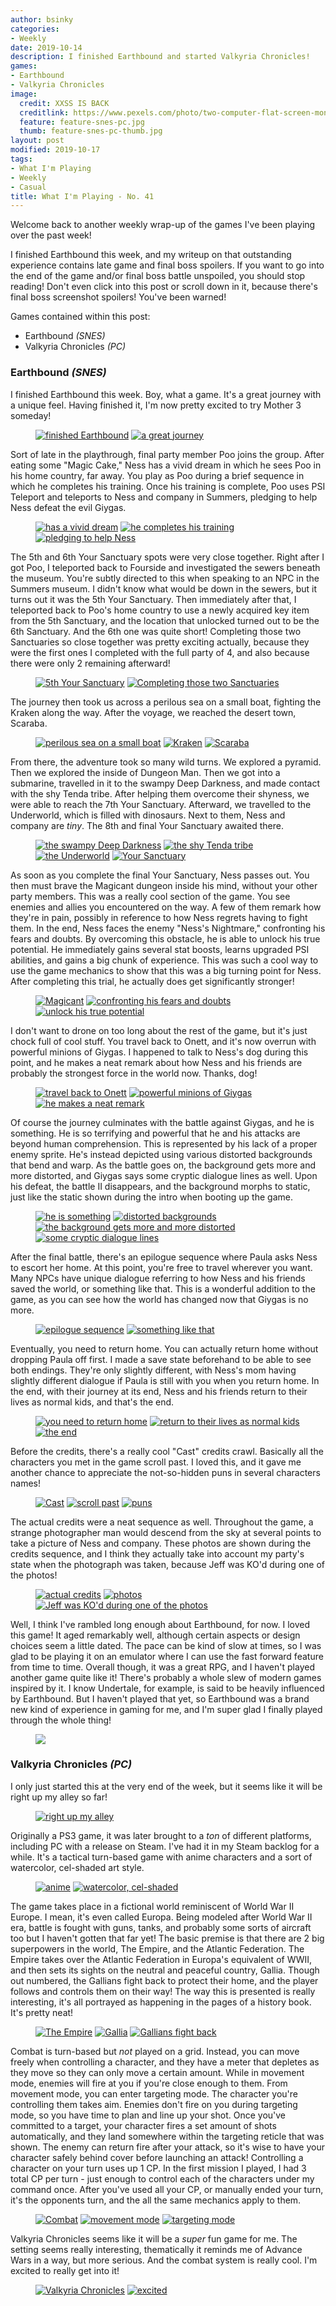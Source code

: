 ```yaml
---
author: bsinky
categories:
- Weekly
date: 2019-10-14
description: I finished Earthbound and started Valkyria Chronicles!
games:
- Earthbound
- Valkyria Chronicles
image:
  credit: XXSS IS BACK
  creditlink: https://www.pexels.com/photo/two-computer-flat-screen-monitors-turned-on-777001/
  feature: feature-snes-pc.jpg
  thumb: feature-snes-pc-thumb.jpg
layout: post
modified: 2019-10-17
tags:
- What I'm Playing
- Weekly
- Casual
title: What I'm Playing - No. 41
---
```


Welcome back to another weekly wrap-up of the games I've been playing over the
past week!

I finished Earthbound this week, and my writeup on that outstanding experience
contains late game and final boss spoilers. If you want to go into the end of
the game and/or final boss battle unspoiled, you should stop reading! Don't even
click into this post or scroll down in it, because there's final boss screenshot
spoilers! You've been warned!

Games contained within this post:

 - Earthbound *(SNES)*
 - Valkyria Chronicles *(PC)*

<!--more-->

### Earthbound *(SNES)*

I finished Earthbound this week. Boy, what a game. It's a great journey with a unique feel. Having finished it, I'm now pretty excited to try Mother 3 someday!

<figure class="half">
    <a href="https://i.imgur.com/obSd5hx.png"><img src="https://i.imgur.com/obSd5hxm.png" alt="finished Earthbound"/></a>
    <a href="https://i.imgur.com/jkFvBO4.png"><img src="https://i.imgur.com/jkFvBO4m.png" alt="a great journey"/></a>
</figure>

Sort of late in the playthrough, final party member Poo joins the group. After
eating some "Magic Cake," Ness has a vivid dream in which he sees Poo in his
home country, far away. You play as Poo during a brief sequence in which he
completes his training. Once his training is complete, Poo uses PSI Teleport and
teleports to Ness and company in Summers, pledging to help Ness defeat the evil
Giygas.

<figure class="third">
    <a href="https://i.imgur.com/oUlRnAi.png"><img src="https://i.imgur.com/oUlRnAim.png" alt="has a vivid dream"/></a>
    <a href="https://i.imgur.com/6lROVfA.png"><img src="https://i.imgur.com/6lROVfAm.png" alt="he completes his training"/></a>
    <a href="https://i.imgur.com/DoSpJul.png"><img src="https://i.imgur.com/DoSpJulm.png" alt="pledging to help Ness"/></a>
</figure>

The 5th and 6th Your Sanctuary spots were very close together. Right after I got
Poo, I teleported back to Fourside and investigated the sewers beneath the
museum. You're subtly directed to this when speaking to an NPC in the Summers
museum. I didn't know what would be down in the sewers, but it turns out it was
the 5th Your Sanctuary. Then immediately after that, I teleported back to Poo's
home country to use a newly acquired key item from the 5th Sanctuary, and the
location that unlocked turned out to be the 6th Sanctuary. And the 6th one was
quite short! Completing those two Sanctuaries so close together was pretty
exciting actually, because they were the first ones I completed with the full
party of 4, and also because there were only 2 remaining afterward!

<figure class="half">
    <a href="https://i.imgur.com/NvKpUU3.png"><img src="https://i.imgur.com/NvKpUU3m.png" alt="5th Your Sanctuary"/></a>
    <a href="https://i.imgur.com/rsr05IQ.png"><img src="https://i.imgur.com/rsr05IQm.png" alt="Completing those two Sanctuaries"/></a>
</figure>

The journey then took us across a perilous sea on a small boat, fighting the
Kraken along the way. After the voyage, we reached the desert town, Scaraba.

<figure class="third">
    <a href="https://i.imgur.com/CVQ43ko.png"><img src="https://i.imgur.com/CVQ43kom.png" alt="perilous sea on a small boat"/></a>
    <a href="https://i.imgur.com/kGi9xgt.png"><img src="https://i.imgur.com/kGi9xgtm.png" alt="Kraken"/></a>
    <a href="https://i.imgur.com/5Cw4aCS.png"><img src="https://i.imgur.com/5Cw4aCSm.png" alt="Scaraba"/></a>
</figure>

From there, the adventure took so many wild turns. We explored a pyramid.
Then we explored the inside of Dungeon Man. Then we got into a submarine,
travelled in it to the swampy Deep Darkness, and made contact with the shy Tenda
tribe. After helping them overcome their shyness, we were able to reach the 7th
Your Sanctuary. Afterward, we travelled to the Underworld, which is filled with
dinosaurs. Next to them, Ness and company are *tiny*. The 8th and final Your
Sanctuary awaited there.

<figure class="half">
    <a href="https://i.imgur.com/QaGAxEy.png"><img src="https://i.imgur.com/QaGAxEym.png" alt="the swampy Deep Darkness"/></a>
    <a href="https://i.imgur.com/gaxAiYq.png"><img src="https://i.imgur.com/gaxAiYqm.png" alt="the shy Tenda tribe"/></a>
    <a href="https://i.imgur.com/6wYgHJw.png"><img src="https://i.imgur.com/6wYgHJwm.png" alt="the Underworld"/></a>
    <a href="https://i.imgur.com/y7wqtA6.png"><img src="https://i.imgur.com/y7wqtA6m.png" alt="Your Sanctuary"/></a>
</figure>

As soon as you complete the final Your Sanctuary, Ness passes out. You then must
brave the Magicant dungeon inside his mind, without your other party members.
This was a really cool section of the game. You see enemies and allies you
encountered on the way. A few of them remark how they're in pain, possibly in
reference to how Ness regrets having to fight them. In the end, Ness faces the
enemy "Ness's Nightmare," confronting his fears and doubts. By overcoming this
obstacle, he is able to unlock his true potential. He immediately gains several
stat boosts, learns upgraded PSI abilities, and gains a big chunk of experience.
This was such a cool way to use the game mechanics to show that this was a big
turning point for Ness. After completing this trial, he actually does get
significantly stronger!

<figure class="third">
    <a href="https://i.imgur.com/3OcQ2N5.png"><img src="https://i.imgur.com/3OcQ2N5m.png" alt="Magicant"/></a>
    <a href="https://i.imgur.com/LYE4jtn.png"><img src="https://i.imgur.com/LYE4jtnm.png" alt="confronting his fears and doubts"/></a>
    <a href="https://i.imgur.com/gN5WowO.png"><img src="https://i.imgur.com/gN5WowOm.png" alt="unlock his true potential"/></a>
</figure>

I don't want to drone on too long about the rest of the game, but it's just
chock full of cool stuff. You travel back to Onett, and it's now overrun with
powerful minions of Giygas. I happened to talk to Ness's dog during this point,
and he makes a neat remark about how Ness and his friends are probably the
strongest force in the world now. Thanks, dog!

<figure class="third">
    <a href="https://i.imgur.com/hD7VhQa.png"><img src="https://i.imgur.com/hD7VhQam.png" alt="travel back to Onett"/></a>
    <a href="https://i.imgur.com/yC6Rm9N.png"><img src="https://i.imgur.com/yC6Rm9Nm.png" alt="powerful minions of Giygas"/></a>
    <a href="https://i.imgur.com/RJRZTlo.png"><img src="https://i.imgur.com/RJRZTlom.png" alt="he makes a neat remark"/></a>
</figure>

Of course the journey culminates with the battle against Giygas, and he is
something. He is so terrifying and powerful that he and his attacks are beyond
human comprehension. This is represented by his lack of a proper enemy sprite.
He's instead depicted using various distorted backgrounds that bend and warp. As
the battle goes on, the background gets more and more distorted, and Giygas says
some cryptic dialogue lines as well. Upon his defeat, the battle II disappears,
and the background morphs to static, just like the static shown during the intro
when booting up the game.

<figure class="half">
    <a href="https://i.imgur.com/nxOQQQa.png"><img src="https://i.imgur.com/nxOQQQam.png" alt="he is something"/></a>
    <a href="https://i.imgur.com/NIRD1XT.png"><img src="https://i.imgur.com/NIRD1XTm.png" alt="distorted backgrounds"/></a>
    <a href="https://i.imgur.com/Mks8TGA.png"><img src="https://i.imgur.com/Mks8TGAm.png" alt="the background gets more and more distorted"/></a>
    <a href="https://i.imgur.com/MgqGdNa.png"><img src="https://i.imgur.com/MgqGdNam.png" alt="some cryptic dialogue lines"/></a>
</figure>

After the final battle, there's an epilogue sequence where Paula asks Ness to
escort her home. At this point, you're free to travel wherever you want. Many
NPCs have unique dialogue referring to how Ness and his friends saved the world,
or something like that. This is a wonderful addition to the game, as you can see
how the world has changed now that Giygas is no more.

<figure class="half">
    <a href="https://i.imgur.com/EJ6AIL4.png"><img src="https://i.imgur.com/EJ6AIL4m.png" alt="epilogue sequence"/></a>
    <a href="https://i.imgur.com/lZc1yHc.png"><img src="https://i.imgur.com/lZc1yHcm.png" alt="something like that"/></a>
</figure>

Eventually, you need to return home. You can actually return home without
dropping Paula off first. I made a save state beforehand to be able to see both
endings. They're only slightly different, with Ness's mom having slightly
different dialogue if Paula is still with you when you return home. In the end,
with their journey at its end, Ness and his friends return to their lives as
normal kids, and that's the end.

<figure class="third">
    <a href="https://i.imgur.com/mWbetDc.png"><img src="https://i.imgur.com/mWbetDcm.png" alt="you need to return home"/></a>
    <a href="https://i.imgur.com/klhua22.png"><img src="https://i.imgur.com/klhua22m.png" alt="return to their lives as normal kids"/></a>
    <a href="https://i.imgur.com/niBO4vS.png"><img src="https://i.imgur.com/niBO4vSm.png" alt="the end"/></a>
</figure>

Before the credits, there's a really cool "Cast" credits crawl. Basically all
the characters you met in the game scroll past. I loved this, and it gave me
another chance to appreciate the not-so-hidden puns in several characters names!

<figure class="third">
    <a href="https://i.imgur.com/CGSxaJ6.png"><img src="https://i.imgur.com/CGSxaJ6m.png" alt="Cast"/></a>
    <a href="https://i.imgur.com/jH7pzlK.png"><img src="https://i.imgur.com/jH7pzlKm.png" alt="scroll past"/></a>
    <a href="https://i.imgur.com/jxQ3Xlz.png"><img src="https://i.imgur.com/jxQ3Xlzm.png" alt="puns"/></a>
</figure>

The actual credits were a neat sequence as well. Throughout the game, a strange
photographer man would descend from the sky at several points to take a picture
of Ness and company. These photos are shown during the credits sequence, and I
think they actually take into account my party's state when the photograph was
taken, because Jeff was KO'd during one of the photos!

<figure class="third">
    <a href="https://i.imgur.com/3zP3kno.png"><img src="https://i.imgur.com/3zP3knom.png" alt="actual credits"/></a>
    <a href="https://i.imgur.com/8N76gMR.png"><img src="https://i.imgur.com/8N76gMRm.png" alt="photos"/></a>
    <a href="https://i.imgur.com/hvfK6Vn.png"><img src="https://i.imgur.com/hvfK6Vnm.png" alt="Jeff was KO'd during one of the photos"/></a>
</figure>

Well, I think I've rambled long enough about Earthbound, for now. I loved this
game! It aged remarkably well, although certain aspects or design choices seem a
little dated. The pace can be kind of slow at times, so I was glad to be playing
it on an emulator where I can use the fast forward feature from time to time.
Overall though, it was a great RPG, and I haven't played another game quite like
it! There's probably a whole slew of modern games inspired by it. I know
Undertale, for example, is said to be heavily influenced by Earthbound. But I
haven't played that yet, so Earthbound was a brand new kind of experience in
gaming for me, and I'm super glad I finally played through the whole thing!

<figure class="half center">
    <a href="https://i.imgur.com/PiTYrpz.png"><img src="https://i.imgur.com/PiTYrpzm.png"/></a>
</figure>

### Valkyria Chronicles *(PC)*

I only just started this at the very end of the week, but it seems like it will
be right up my alley so far!

<figure class="half center">
    <a href="https://i.imgur.com/KRlBOqn.jpg"><img src="https://i.imgur.com/KRlBOqnm.jpg" alt="right up my alley"/>
    </a>
</figure>

Originally a PS3 game, it was later brought to a *ton* of different platforms,
including PC with a release on Steam. I've had it in my Steam backlog for a
while. It's a tactical turn-based game with anime characters and a sort of
watercolor, cel-shaded art style.

<figure class="half">
    <a href="https://i.imgur.com/tGklAj5.jpg"><img src="https://i.imgur.com/tGklAj5m.jpg" alt="anime"/></a>
    <a href="https://i.imgur.com/7LEqDtT.jpg"><img src="https://i.imgur.com/7LEqDtTm.jpg" alt="watercolor, cel-shaded"/></a>
</figure>

The game takes place in a fictional world reminiscent of World War II Europe. I
mean, it's even called Europa. Being modeled after World War II era, battle is
fought with guns, tanks, and probably some sorts of aircraft too but I haven't
gotten that far yet! The basic premise is that there are 2 big superpowers in
the world, The Empire, and the Atlantic Federation. The Empire takes over the
Atlantic Federation in Europa's equivalent of WWII, and then sets its sights on
the neutral and peaceful country, Gallia. Though out numbered, the Gallians
fight back to protect their home, and the player follows and controls them on
their way! The way this is presented is really interesting, it's all portrayed
as happening in the pages of a history book. It's pretty neat!

<figure class="third">
    <a href="https://i.imgur.com/gaSBA7C.jpg"><img src="https://i.imgur.com/gaSBA7Cm.jpg" alt="The Empire"/></a>
    <a href="https://i.imgur.com/BHCJHNu.jpg"><img src="https://i.imgur.com/BHCJHNum.jpg" alt="Gallia"/></a>
    <a href="https://i.imgur.com/GDUZGFY.jpg"><img src="https://i.imgur.com/GDUZGFYm.jpg" alt="Gallians fight back"/></a>
</figure>

Combat is turn-based but *not* played on a grid. Instead, you can move freely
when controlling a character, and they have a meter that depletes as they move
so they can only move a certain amount. While in movement mode, enemies will
fire at you if you're close enough to them. From movement mode, you can enter
targeting mode. The character you're controlling them takes aim. Enemies don't
fire on you during targeting mode, so you have time to plan and line up your
shot. Once you've committed to a target, your character fires a set amount of
shots automatically, and they land somewhere within the targeting reticle that
was shown. The enemy can return fire after your attack, so it's wise to have
your character safely behind cover before launching an attack! Controlling a
character on your turn uses up 1 CP. In the first mission I played, I had 3
total CP per turn - just enough to control each of the characters under my
command once. After you've used all your CP, or manually ended your turn, it's
the opponents turn, and the all the same mechanics apply to them.

<figure class="third">
    <a href="https://i.imgur.com/GYu7nIQ.jpg"><img src="https://i.imgur.com/GYu7nIQm.jpg" alt="Combat"/></a>
    <a href="https://i.imgur.com/syeFutj.jpg"><img src="https://i.imgur.com/syeFutjm.jpg" alt="movement mode"/></a>
    <a href="https://i.imgur.com/ocdKXZr.jpg"><img src="https://i.imgur.com/ocdKXZrm.jpg" alt="targeting mode"/></a>
</figure>

Valkyria Chronicles seems like it will be a *super* fun game for me. The setting
seems really interesting, thematically it reminds me of Advance Wars in a way,
but more serious. And the combat system is really cool. I'm excited to really
get into it!

<figure class="half">
    <a href="https://i.imgur.com/FwraQFf.jpg"><img src="https://i.imgur.com/FwraQFfm.jpg" alt="Valkyria Chronicles"/></a>
    <a href="https://i.imgur.com/cSP1t7B.jpg"><img src="https://i.imgur.com/cSP1t7Bm.jpg" alt="excited"/></a>
</figure>